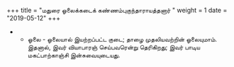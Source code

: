 ﻿+++
title = "மதுரை ஓலைக்கடைக் கண்ணம்புகுந்தாராயத்தனார்  "
weight = 1
date = "2019-05-12"
+++


- -  ஓலை - ஓலையால் இயற்றப்பட்ட குடை; தாழை முதலியவற்றின் ஓலையுமாம். இதனால், இவர் வியாபாரஞ் செய்பவரென்று தெரிகிறது; இவர் பாடிய மகட்பாற்காஞ்சி இன்சுவையுடையது.  
